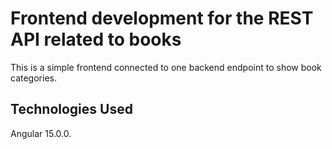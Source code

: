# Frontend development for the REST API related to books

This is a simple frontend connected to one backend endpoint to show book categories.

## Technologies Used

Angular 15.0.0.

